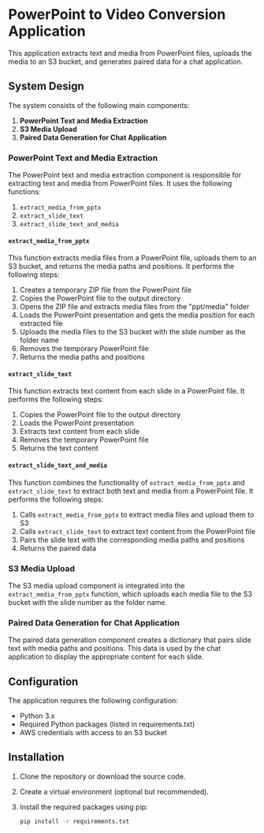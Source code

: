 # PowerPoint to Video Conversion Application

This application extracts text and media from PowerPoint files, uploads the media to an S3 bucket, and generates paired data for a chat application.

## System Design

The system consists of the following main components:

1. **PowerPoint Text and Media Extraction**
2. **S3 Media Upload**
3. **Paired Data Generation for Chat Application**

### PowerPoint Text and Media Extraction

The PowerPoint text and media extraction component is responsible for extracting text and media from PowerPoint files. It uses the following functions:

1. `extract_media_from_pptx`
2. `extract_slide_text`
3. `extract_slide_text_and_media`

#### `extract_media_from_pptx`

This function extracts media files from a PowerPoint file, uploads them to an S3 bucket, and returns the media paths and positions. It performs the following steps:

1. Creates a temporary ZIP file from the PowerPoint file
2. Copies the PowerPoint file to the output directory
3. Opens the ZIP file and extracts media files from the "ppt/media" folder
4. Loads the PowerPoint presentation and gets the media position for each extracted file
5. Uploads the media files to the S3 bucket with the slide number as the folder name
6. Removes the temporary PowerPoint file
7. Returns the media paths and positions

#### `extract_slide_text`

This function extracts text content from each slide in a PowerPoint file. It performs the following steps:

1. Copies the PowerPoint file to the output directory
2. Loads the PowerPoint presentation
3. Extracts text content from each slide
4. Removes the temporary PowerPoint file
5. Returns the text content

#### `extract_slide_text_and_media`

This function combines the functionality of `extract_media_from_pptx` and `extract_slide_text` to extract both text and media from a PowerPoint file. It performs the following steps:

1. Calls `extract_media_from_pptx` to extract media files and upload them to S3
2. Calls `extract_slide_text` to extract text content from the PowerPoint file
3. Pairs the slide text with the corresponding media paths and positions
4. Returns the paired data

### S3 Media Upload

The S3 media upload component is integrated into the `extract_media_from_pptx` function, which uploads each media file to the S3 bucket with the slide number as the folder name.

### Paired Data Generation for Chat Application

The paired data generation component creates a dictionary that pairs slide text with media paths and positions. This data is used by the chat application to display the appropriate content for each slide.

## Configuration

The application requires the following configuration:

- Python 3.x
- Required Python packages (listed in requirements.txt)
- AWS credentials with access to an S3 bucket

## Installation

1. Clone the repository or download the source code.
2. Create a virtual environment (optional but recommended).
3. Install the required packages using pip:

   ```bash
   pip install -r requirements.txt
